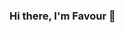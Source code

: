 ### Hi there, I'm Favour 👋

<!--
**Fiyinfoluwa6/Fiyinfoluwa6** is a ✨ _special_ ✨ repository because its `README.md` (this file) appears on your GitHub profile.
=

I am a Data Scientist/Analyst with over 4 years of experience in the Financial Services, Telecoms, and Marketing Technology industries. My expertise lies in delivering value-driven insights to positively influence business decisions. I have a proven record of building and deploying machine learning models in production environments.

## About Me

- 🌐 Data Science and Analytics professional
- 🚀 Experienced in deploying machine learning models in production
- 💼 Industry experience: Financial Services, Telecoms, Marketing Technology

## Skills and Expertise

### Development

![Python](https://img.shields.io/badge/Python-3776AB?style=flat&logo=python&logoColor=white)
![Pyspark](https://img.shields.io/badge/Pyspark-874593?style=flat&logo=apache-spark&logoColor=white)

### Analytics and Visualization Tools

![SQL](https://img.shields.io/badge/SQL-4479A1?style=flat&logo=sql&logoColor=white)
![Quicksight](https://img.shields.io/badge/Quicksight-232F3E?style=flat&logo=amazon-aws&logoColor=white)
![PowerBI](https://img.shields.io/badge/PowerBI-F2C811?style=flat&logo=microsoft-power-bi&logoColor=white)
![MS Excel](https://img.shields.io/badge/MS%20Excel-217346?style=flat&logo=microsoft-excel&logoColor=white)
![Athena](https://img.shields.io/badge/Athena-2E87B4?style=flat&logo=amazon-aws&logoColor=white)

### Machine/Deep Learning

![Sagemaker](https://img.shields.io/badge/Sagemaker-29AAE3?style=flat&logo=amazon-aws&logoColor=white)
![Azure ML Studio](https://img.shields.io/badge/Azure%20ML%20Studio-0089D6?style=flat&logo=microsoft-azure&logoColor=white)
![MLflow](https://img.shields.io/badge/MLflow-025E8C?style=flat&logo=mlflow&logoColor=white)
![MLlib](https://img.shields.io/badge/MLlib-EB3C00?style=flat&logo=apache-spark&logoColor=white)
![Statsmodels](https://img.shields.io/badge/Statsmodels-8EA2E6?style=flat&logo=python&logoColor=white)
![Scikit Learn](https://img.shields.io/badge/Scikit%20Learn-F7931E?style=flat&logo=scikit-learn&logoColor=white)
![NLTK](https://img.shields.io/badge/NLTK-41BDF5?style=flat&logo=nltk&logoColor=white)
![Spacy](https://img.shields.io/badge/Spacy-09A3D5?style=flat&logo=spacy&logoColor=white)

### Big Data

![AWS Glue](https://img.shields.io/badge/AWS%20Glue-56549E?style=flat&logo=amazon-aws&logoColor=white)
![EMR](https://img.shields.io/badge/EMR-232F3E?style=flat&logo=apache-hadoop&logoColor=white)
![Redshift](https://img.shields.io/badge/Redshift-DC382D?style=flat&logo=amazon-aws&logoColor=white)
![S3](https://img.shields.io/badge/S3-569A31?style=flat&logo=amazon-s3&logoColor=white)
![RDS](https://img.shields.io/badge/RDS-1572B6?style=flat&logo=amazon-aws&logoColor=white)
![SQL Server](https://img.shields.io/badge/SQL%20Server-CC2927?style=flat&logo=microsoft-sql-server&logoColor=white)
![Azure Storages](https://img.shields.io/badge/Azure%20Storages-0089D6?style=flat&logo=microsoft-azure&logoColor=white)

### Model Deployment

![Fast API](https://img.shields.io/badge/Fast%20API-009688?style=flat&logo=fastapi&logoColor=white)
![Flask](https://img.shields.io/badge/Flask-000000?style=flat&logo=flask&logoColor=white)
![Docker](https://img.shields.io/badge/Docker-2496ED?style=flat&logo=docker&logoColor=white)
![Azure App Service](https://img.shields.io/badge/Azure%20App%20Service-0089D6?style=flat&logo=microsoft-azure&logoColor=white)
![Sagemaker Endpoints](https://img.shields.io/badge/Sagemaker%20Endpoints-29AAE3?style=flat&logo=amazon-aws&logoColor=white)
![Azure Functions](https://img.shields.io/badge/Azure%20Functions-0062AD?style=flat&logo=microsoft-azure&logoColor=white)
![Streamlit](https://img.shields.io/badge/Streamlit-FF4E66?style=flat&logo=streamlit&logoColor=white)
![EC2](https://img.shields.io/badge/EC2-232F3E?style=flat&logo=amazon-aws&logoColor=white)
![GitHub](https://img.shields.io/badge/GitHub-181717?style=flat&logo=github&logoColor=white)
![Azure DevOps](https://img.shields.io/badge/Azure%20DevOps-0078D7?style=flat&logo=azure-devops&logoColor=white)

Feel free to customize it further to better suit your personal style and preferences!
